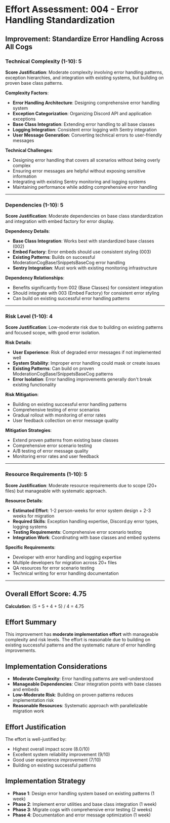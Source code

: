 # Effort Assessment: 004 - Error Handling Standardization

## Improvement: Standardize Error Handling Across All Cogs

### Technical Complexity (1-10): 5
**Score Justification**: Moderate complexity involving error handling patterns, exception hierarchies, and integration with existing systems, but building on proven base class patterns.

**Complexity Factors**:
- **Error Handling Architecture**: Designing comprehensive error handling system
- **Exception Categorization**: Organizing Discord API and application exceptions
- **Base Class Integration**: Extending error handling to all base classes
- **Logging Integration**: Consistent error logging with Sentry integration
- **User Message Generation**: Converting technical errors to user-friendly messages

**Technical Challenges**:
- Designing error handling that covers all scenarios without being overly complex
- Ensuring error messages are helpful without exposing sensitive information
- Integrating with existing Sentry monitoring and logging systems
- Maintaining performance while adding comprehensive error handling

---

### Dependencies (1-10): 5
**Score Justification**: Moderate dependencies on base class standardization and integration with embed factory for error display.

**Dependency Details**:
- **Base Class Integration**: Works best with standardized base classes (002)
- **Embed Factory**: Error embeds should use consistent styling (003)
- **Existing Patterns**: Builds on successful ModerationCogBase/SnippetsBaseCog error handling
- **Sentry Integration**: Must work with existing monitoring infrastructure

**Dependency Relationships**:
- Benefits significantly from 002 (Base Classes) for consistent integration
- Should integrate with 003 (Embed Factory) for consistent error styling
- Can build on existing successful error handling patterns

---

### Risk Level (1-10): 4
**Score Justification**: Low-moderate risk due to building on existing patterns and focused scope, with good error isolation.

**Risk Details**:
- **User Experience**: Risk of degraded error messages if not implemented well
- **System Stability**: Improper error handling could mask or create issues
- **Existing Patterns**: Can build on proven ModerationCogBase/SnippetsBaseCog patterns
- **Error Isolation**: Error handling improvements generally don't break existing functionality

**Risk Mitigation**:
- Building on existing successful error handling patterns
- Comprehensive testing of error scenarios
- Gradual rollout with monitoring of error rates
- User feedback collection on error message quality

**Mitigation Strategies**:
- Extend proven patterns from existing base classes
- Comprehensive error scenario testing
- A/B testing of error message quality
- Monitoring error rates and user feedback

---

### Resource Requirements (1-10): 5
**Score Justification**: Moderate resource requirements due to scope (20+ files) but manageable with systematic approach.

**Resource Details**:
- **Estimated Effort**: 1-2 person-weeks for error system design + 2-3 weeks for migration
- **Required Skills**: Exception handling expertise, Discord.py error types, logging systems
- **Testing Requirements**: Comprehensive error scenario testing
- **Integration Work**: Coordinating with base classes and embed systems

**Specific Requirements**:
- Developer with error handling and logging expertise
- Multiple developers for migration across 20+ files
- QA resources for error scenario testing
- Technical writing for error handling documentation

---

## Overall Effort Score: 4.75
**Calculation**: (5 + 5 + 4 + 5) / 4 = 4.75

## Effort Summary
This improvement has **moderate implementation effort** with manageable complexity and risk levels. The effort is reasonable due to building on existing successful patterns and the systematic nature of error handling improvements.

## Implementation Considerations
- **Moderate Complexity**: Error handling patterns are well-understood
- **Manageable Dependencies**: Clear integration points with base classes and embeds
- **Low-Moderate Risk**: Building on proven patterns reduces implementation risk
- **Reasonable Resources**: Systematic approach with parallelizable migration work

## Effort Justification
The effort is well-justified by:
- Highest overall impact score (8.0/10)
- Excellent system reliability improvement (9/10)
- Good user experience improvement (7/10)
- Building on existing successful patterns

## Implementation Strategy
- **Phase 1**: Design error handling system based on existing patterns (1 week)
- **Phase 2**: Implement error utilities and base class integration (1 week)
- **Phase 3**: Migrate cogs with comprehensive error testing (2 weeks)
- **Phase 4**: Documentation and error message optimization (1 week)

